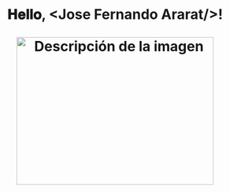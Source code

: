 <h1 align="center">
 
  𝐇𝐞𝐥𝐥𝐨, &lt;Jose Fernando Ararat/&gt;!

  <img src="https://github.com/araratfernando74-ing/araratfernando74-ing/blob/583cf6a499a899a7cc445b250617a71d413b9ff5/Desarrollador%20y%20lenguajes%20de%20programaci%C3%B3n.png" width="400" height="300" alt="Descripción de la imagen">
 
</h1>




